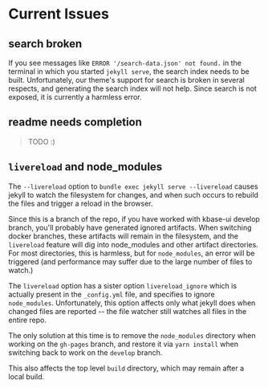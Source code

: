 ---
---
# Current Issues

## search broken

If you see messages like `ERROR '/search-data.json' not found.` in the terminal in which you started `jekyll serve`, the search index needs to be built. Unfortunately, our theme's support for search is broken in several respects, and generating the search index will not help. Since search is not exposed, it is currently a harmless error.

## readme needs completion

> TODO :)

## `livereload` and node_modules

The `--livereload` option to `bundle exec jekyll serve --livereload` causes jekyll to watch the filesystem for changes, and when such occurs to rebuild the files and trigger a reload in the browser.

Since this is a branch of the repo, if you have worked with kbase-ui develop branch, you'll probably have generated ignored artifacts. When switching docker branches, these artifacts will remain in the filesystem, and the `livereload` feature will dig into node_modules and other artifact directories. For most directories, this is harmless, but for `node_modules`, an error will be triggered (and performance may suffer due to the large number of files to watch.)

The `livereload` option has a sister option `livereload_ignore` which is actually present in the `_config.yml` file, and specifies to ignore `node_modules`. Unfortunately, this option affects only what jekyll does when changed files are reported -- the file watcher still watches all files in the entire repo.

The only solution at this time is to remove the `node_modules` directory when working on the `gh-pages` branch, and restore it via `yarn install` when switching back to work on the `develop` branch.

This also affects the top level `build` directory, which may remain after a local build.